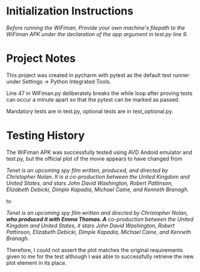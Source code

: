 # Initialization Instructions
_Before running the WiFiman, Provide your own machine's filepath to the WiFiman APK under the declaration of the app argument in test.py line 9._

# Project Notes
This project was created in pycharm with pytest as the default test runner under Settings -> Python Integrated Tools.

Line 47 in WiFiman.py deliberately breaks the while loop after proving tests can occur a minute apart so that the pytest can be marked as passed.

Mandatory tests are in test.py, optional tests are in test_optional.py.

# Testing History
The WiFiman APK was successfully tested using AVD Andoid emulator and test.py, but the official plot of the movie appears to have changed from

_Tenet is an upcoming spy film written, produced, and directed by Christopher Nolan. It is a co-production between the United Kingdom and United States, and stars John David Washington, Robert Pattinson, Elizabeth Debicki, Dimple Kapadia, Michael Caine, and Kenneth Branagh._

to

_Tenet is an upcoming spy film written and directed by Christopher Nolan, **who produced it with Emma Thomas. A** co-production between the United Kingdom and United States, it stars John David Washington, Robert Pattinson, Elizabeth Debicki, Dimple Kapadia, Michael Caine, and Kenneth Branagh._

Therefore, I could not assert the plot matches the original requirements given to me for the test although I was able to successfully retrieve the new plot element in its place.
